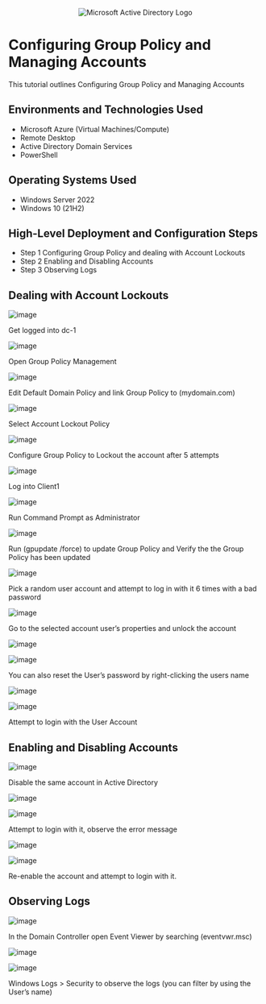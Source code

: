 <p align="center">
<img src="https://i.imgur.com/pU5A58S.png" alt="Microsoft Active Directory Logo"/>
</p>

<h1>Configuring Group Policy and Managing Accounts</h1>
This tutorial outlines Configuring Group Policy and Managing Accounts<br />

<h2>Environments and Technologies Used</h2>

- Microsoft Azure (Virtual Machines/Compute)
- Remote Desktop
- Active Directory Domain Services
- PowerShell

<h2>Operating Systems Used </h2>

- Windows Server 2022
- Windows 10 (21H2)

<h2>High-Level Deployment and Configuration Steps</h2>

- Step 1 Configuring Group Policy and dealing with Account Lockouts
- Step 2 Enabling and Disabling Accounts
- Step 3 Observing Logs


<h2>Dealing with Account Lockouts</h2>

![image](https://github.com/user-attachments/assets/2862de21-e154-4b52-8bd2-7d19fe5edecc)

<p>
Get logged into dc-1
</p>

![image](https://github.com/user-attachments/assets/b55206c6-d672-4d05-8daf-cd0675a55494)

<p>
Open Group Policy Management
</p>

![image](https://github.com/user-attachments/assets/12315ea0-e7c6-4525-be65-a0b6abcb800e)

<p>
Edit Default Domain Policy and link Group Policy to (mydomain.com)
</p>

![image](https://github.com/user-attachments/assets/976fe198-cbba-4dfa-91da-bdb2c7c1257f)

<p>
Select Account Lockout Policy
</p>

![image](https://github.com/user-attachments/assets/570a300a-6fcc-4e28-9a90-a506a2670353)

<p>
Configure Group Policy to Lockout the account after 5 attempts
</p>

![image](https://github.com/user-attachments/assets/7a8f20c5-10f2-43dd-8b2d-60b6541ebc92)

<p>
Log into Client1
</p>

![image](https://github.com/user-attachments/assets/140d33de-2e38-49d4-8fe7-adbb10225b4f)

<p>
Run Command Prompt as Administrator
</p>

![image](https://github.com/user-attachments/assets/0e2c103f-9519-4472-8269-b59051cf37f9)

<p>
Run (gpupdate /force) to update Group Policy and Verify the the Group Policy has been updated
</p>

![image](https://github.com/user-attachments/assets/acba1c5a-939a-48bd-897a-8b1c97726f6c)

<p>
Pick a random user account and attempt to log in with it 6 times with a bad password
</p>

![image](https://github.com/user-attachments/assets/fbc429ad-0b1e-41e9-81c5-d2c09bc78af6)

<p>
Go to the selected account user’s properties and unlock the account
</p>

![image](https://github.com/user-attachments/assets/2aefc995-c30e-40ab-b8ba-d43ed083b434)

![image](https://github.com/user-attachments/assets/d3883523-264b-471c-8cdc-878440112ff1)

<p>
You can also reset the User’s password by right-clicking the users name
</p>

![image](https://github.com/user-attachments/assets/63980287-2bf1-4dda-bd68-c248dfe11dbe)

![image](https://github.com/user-attachments/assets/385fdbfe-41ef-4f27-aec9-057617b193c5)



<p>
Attempt to login with the User Account
</p>


<h2>Enabling and Disabling Accounts</h2>

![image](https://github.com/user-attachments/assets/c8eb855a-5e88-4550-b02a-f903021d63a5)


<p>
Disable the same account in Active Directory
</p>

![image](https://github.com/user-attachments/assets/060ed14e-311e-4b3a-b673-2911f1335c52)

![image](https://github.com/user-attachments/assets/08413cbd-5542-4b52-8dfe-b3bb8917cfe9)

<p>
Attempt to login with it, observe the error message
</p>

![image](https://github.com/user-attachments/assets/9a83a615-1c49-4550-a94f-89de5bb93fc2)

![image](https://github.com/user-attachments/assets/03db616f-84ae-43d6-b282-379766eafcc6)

<p>
Re-enable the account and attempt to login with it.
</p>


<h2>Observing Logs</h2>


![image](https://github.com/user-attachments/assets/f83d8223-9369-4a16-bf62-992ba744195e)

<p>
In the Domain Controller open Event Viewer by searching (eventvwr.msc)
</p>

![image](https://github.com/user-attachments/assets/a261ae8d-e7c3-4a51-8a6d-c39f6cf75976)

![image](https://github.com/user-attachments/assets/53582768-2718-45d0-a6b0-098564bae4b3)

<p>
Windows Logs > Security to observe the logs (you can filter by using the User’s name)
</p>
